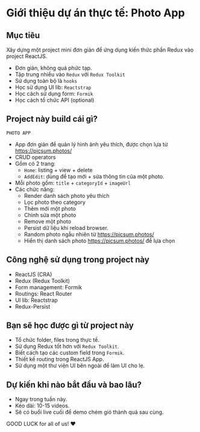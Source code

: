 # Giới thiệu dự án thực tế: Photo App

## Mục tiêu

Xây dựng một project mini đơn giản để ứng dụng kiến thức phần Redux vào project ReactJS.

- Đơn giản, không quá phức tạp.
- Tập trung nhiều vào `Redux` với `Redux Toolkit`
- Sử dụng toàn bộ là `hooks`
- Học sử dụng UI lib: `Reactstrap`
- Học cách sử dụng form: `Formik`
- Học cách tổ chức API (optional)

## Project này build cái gì?

`PHOTO APP`

- App đơn giản để quản lý hình ảnh yêu thích, được chọn lựa từ https://picsum.photos/
- CRUD operators
- Gồm có 2 trang:
  - `Home`: listing + view + delete
  - `AddEdit`: dùng để tạo mới + sửa thông tin của một photo.
- Mỗi photo gồm: `title` + `categoryId` + `imageUrl`
- Các chức năng:
  - Render danh sách photo yêu thích
  - Lọc photo theo category
  - Thêm mới một photo
  - Chỉnh sửa một photo
  - Remove một photo
  - Persist dữ liệu khi reload browser.
  - Random photo ngẫu nhiên từ https://picsum.photos/
  - Hiển thị danh sách photo https://picsum.photos/ để lựa chọn

## Công nghệ sử dụng trong project này

- ReactJS (CRA)
- Redux (Redux Toolkit)
- Form management: Formik
- Routings: React Router
- UI lib: Reactstrap
- Redux-Persist

## Bạn sẽ học được gì từ project này

- Tổ chức folder, files trong thực tế.
- Sử dụng Redux tốt hơn với `Redux Toolkit`.
- Biết cách tạo các custom field trong `Formik`.
- Thiết kế routing trong ReactJS App.
- Sử dụng một thư viện UI bên ngoài để làm UI cho lẹ.

## Dự kiến khi nào bắt đầu và bao lâu?

- Ngay trong tuần này.
- Kéo dài: 10-15 videos.
- Sẽ có buổi live cuối để demo chém gió thành quả sau cùng.

GOOD LUCK for all of us! ❤️

